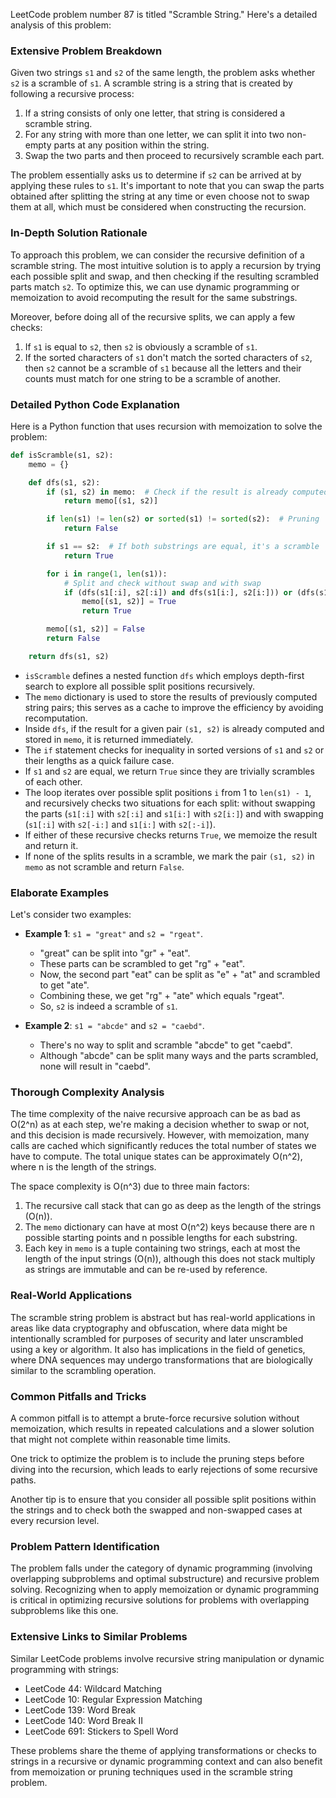 LeetCode problem number 87 is titled "Scramble String." Here's a detailed analysis of this problem:

### Extensive Problem Breakdown

Given two strings `s1` and `s2` of the same length, the problem asks whether `s2` is a scramble of `s1`. A scramble string is a string that is created by following a recursive process:

1. If a string consists of only one letter, that string is considered a scramble string.
2. For any string with more than one letter, we can split it into two non-empty parts at any position within the string.
3. Swap the two parts and then proceed to recursively scramble each part.

The problem essentially asks us to determine if `s2` can be arrived at by applying these rules to `s1`. It's important to note that you can swap the parts obtained after splitting the string at any time or even choose not to swap them at all, which must be considered when constructing the recursion.

### In-Depth Solution Rationale

To approach this problem, we can consider the recursive definition of a scramble string. The most intuitive solution is to apply a recursion by trying each possible split and swap, and then checking if the resulting scrambled parts match `s2`. To optimize this, we can use dynamic programming or memoization to avoid recomputing the result for the same substrings.

Moreover, before doing all of the recursive splits, we can apply a few checks:
1. If `s1` is equal to `s2`, then `s2` is obviously a scramble of `s1`.
2. If the sorted characters of `s1` don't match the sorted characters of `s2`, then `s2` cannot be a scramble of `s1` because all the letters and their counts must match for one string to be a scramble of another.

### Detailed Python Code Explanation

Here is a Python function that uses recursion with memoization to solve the problem:

```python
def isScramble(s1, s2):
    memo = {}

    def dfs(s1, s2):
        if (s1, s2) in memo:  # Check if the result is already computed
            return memo[(s1, s2)]

        if len(s1) != len(s2) or sorted(s1) != sorted(s2):  # Pruning
            return False

        if s1 == s2:  # If both substrings are equal, it's a scramble
            return True

        for i in range(1, len(s1)):
            # Split and check without swap and with swap
            if (dfs(s1[:i], s2[:i]) and dfs(s1[i:], s2[i:])) or (dfs(s1[:i], s2[-i:]) and dfs(s1[i:], s2[:-i])):
                memo[(s1, s2)] = True
                return True

        memo[(s1, s2)] = False
        return False

    return dfs(s1, s2)
```

- `isScramble` defines a nested function `dfs` which employs depth-first search to explore all possible split positions recursively.
- The `memo` dictionary is used to store the results of previously computed string pairs; this serves as a cache to improve the efficiency by avoiding recomputation.
- Inside `dfs`, if the result for a given pair `(s1, s2)` is already computed and stored in `memo`, it is returned immediately.
- The `if` statement checks for inequality in sorted versions of `s1` and `s2` or their lengths as a quick failure case.
- If `s1` and `s2` are equal, we return `True` since they are trivially scrambles of each other.
- The loop iterates over possible split positions `i` from 1 to `len(s1) - 1`, and recursively checks two situations for each split: without swapping the parts (`s1[:i]` with `s2[:i]` and `s1[i:]` with `s2[i:]`) and with swapping (`s1[:i]` with `s2[-i:]` and `s1[i:]` with `s2[:-i]`).
- If either of these recursive checks returns `True`, we memoize the result and return it.
- If none of the splits results in a scramble, we mark the pair `(s1, s2)` in `memo` as not scramble and return `False`.

### Elaborate Examples

Let's consider two examples:

- **Example 1**: `s1 = "great"` and `s2 = "rgeat"`.
  - "great" can be split into "gr" + "eat".
  - These parts can be scrambled to get "rg" + "eat".
  - Now, the second part "eat" can be split as "e" + "at" and scrambled to get "ate".
  - Combining these, we get "rg" + "ate" which equals "rgeat".
  - So, `s2` is indeed a scramble of `s1`.

- **Example 2**: `s1 = "abcde"` and `s2 = "caebd"`.
  - There's no way to split and scramble "abcde" to get "caebd".
  - Although "abcde" can be split many ways and the parts scrambled, none will result in "caebd".

### Thorough Complexity Analysis

The time complexity of the naive recursive approach can be as bad as O(2^n) as at each step, we're making a decision whether to swap or not, and this decision is made recursively. However, with memoization, many calls are cached which significantly reduces the total number of states we have to compute. The total unique states can be approximately O(n^2), where n is the length of the strings.

The space complexity is O(n^3) due to three main factors:
1. The recursive call stack that can go as deep as the length of the strings (O(n)).
2. The `memo` dictionary can have at most O(n^2) keys because there are n possible starting points and n possible lengths for each substring.
3. Each key in `memo` is a tuple containing two strings, each at most the length of the input strings (O(n)), although this does not stack multiply as strings are immutable and can be re-used by reference.

### Real-World Applications

The scramble string problem is abstract but has real-world applications in areas like data cryptography and obfuscation, where data might be intentionally scrambled for purposes of security and later unscrambled using a key or algorithm. It also has implications in the field of genetics, where DNA sequences may undergo transformations that are biologically similar to the scrambling operation.

### Common Pitfalls and Tricks

A common pitfall is to attempt a brute-force recursive solution without memoization, which results in repeated calculations and a slower solution that might not complete within reasonable time limits.

One trick to optimize the problem is to include the pruning steps before diving into the recursion, which leads to early rejections of some recursive paths.

Another tip is to ensure that you consider all possible split positions within the strings and to check both the swapped and non-swapped cases at every recursion level.

### Problem Pattern Identification

The problem falls under the category of dynamic programming (involving overlapping subproblems and optimal substructure) and recursive problem solving. Recognizing when to apply memoization or dynamic programming is critical in optimizing recursive solutions for problems with overlapping subproblems like this one.

### Extensive Links to Similar Problems

Similar LeetCode problems involve recursive string manipulation or dynamic programming with strings:

- LeetCode 44: Wildcard Matching
- LeetCode 10: Regular Expression Matching
- LeetCode 139: Word Break
- LeetCode 140: Word Break II
- LeetCode 691: Stickers to Spell Word

These problems share the theme of applying transformations or checks to strings in a recursive or dynamic programming context and can also benefit from memoization or pruning techniques used in the scramble string problem.